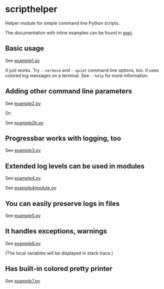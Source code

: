 # scripthelper

Helper module for simple command line Python scripts.

The documentation with inline examples can be found in [pypi](https://pypi.org/project/scripthelper/).

## Basic usage

See [example1.py](example1.py)

It just works. Try `--verbose` and `--quiet`  command line options, too.
It uses colored log messages on a terminal.
See `--help` for more information.

## Adding other command line parameters

See [example2.py](example2.py)

Or:

See [example2b.py](example2b.py)

## Progressbar works with logging, too

See [example3.py](example3.py)

## Extended log levels can be used in modules

See [example4.py](example4.py)

See [example4module.py](example4module.py)

## You can easily preserve logs in files

See [example5.py](example5.py)

## It handles exceptions, warnings

See [example6.py](example6.py)

(The local variables will be displayed in stack trace.)

## Has built-in colored pretty printer

See [example7.py](example7.py)
